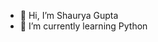 - 👋 Hi, I’m Shaurya Gupta
- 🌱 I’m currently learning Python


<!---
ShauryaGupta18/ShauryaGupta18 is a ✨ special ✨ repository because its `README.md` (this file) appears on your GitHub profile.
You can click the Preview link to take a look at your changes.
--->
